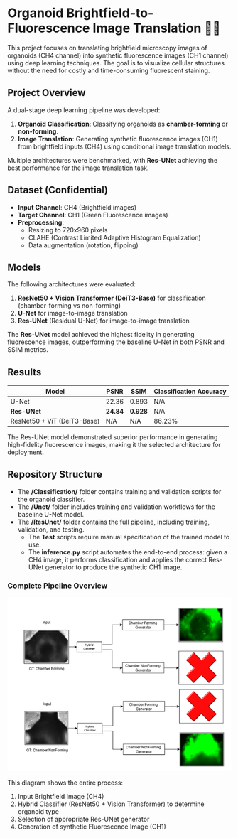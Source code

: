 # Organoid Brightfield-to-Fluorescence Image Translation 🧫🔬

This project focuses on translating brightfield microscopy images of organoids (CH4 channel) into synthetic fluorescence images (CH1 channel) using deep learning techniques. The goal is to visualize cellular structures without the need for costly and time-consuming fluorescent staining.

## Project Overview
A dual-stage deep learning pipeline was developed:
1. **Organoid Classification**: Classifying organoids as **chamber-forming** or **non-forming**.
2. **Image Translation**: Generating synthetic fluorescence images (CH1) from brightfield inputs (CH4) using conditional image translation models.

Multiple architectures were benchmarked, with **Res-UNet** achieving the best performance for the image translation task.

## Dataset (Confidential)
- **Input Channel**: CH4 (Brightfield images)
- **Target Channel**: CH1 (Green Fluorescence images)
- **Preprocessing**:
  - Resizing to 720x960 pixels
  - CLAHE (Contrast Limited Adaptive Histogram Equalization)
  - Data augmentation (rotation, flipping)

## Models
The following architectures were evaluated:
1. **ResNet50 + Vision Transformer (DeiT3-Base)** for classification (chamber-forming vs non-forming)
2. **U-Net** for image-to-image translation
3. **Res-UNet** (Residual U-Net) for image-to-image translation

The **Res-UNet** model achieved the highest fidelity in generating fluorescence images, outperforming the baseline U-Net in both PSNR and SSIM metrics.

## Results
| Model                     | PSNR   | SSIM   | Classification Accuracy |
|---------------------------|--------|--------|-------------------------|
| U-Net                     | 22.36  | 0.893  | N/A                     |
| **Res-UNet**               | **24.84** | **0.928** | N/A                     |
| ResNet50 + ViT (DeiT3-Base)| N/A    | N/A    | 86.23%                  |

The Res-UNet model demonstrated superior performance in generating high-fidelity fluorescence images, making it the selected architecture for deployment.

## Repository Structure

- The **/Classification/** folder contains training and validation scripts for the organoid classifier.
- The **/Unet/** folder includes training and validation workflows for the baseline U-Net model.
- The **/ResUnet/** folder contains the full pipeline, including training, validation, and testing.  
  - The **Test** scripts require manual specification of the trained model to use.
  - The **inference.py** script automates the end-to-end process: given a CH4 image, it performs classification and applies the correct Res-UNet generator to produce the synthetic CH1 image.


###  Complete Pipeline Overview
![Pipeline Overview](images/pipeline.png)

This diagram shows the entire process:
1. Input Brightfield Image (CH4)
2. Hybrid Classifier (ResNet50 + Vision Transformer) to determine organoid type
3. Selection of appropriate Res-UNet generator
4. Generation of synthetic Fluorescence Image (CH1)
